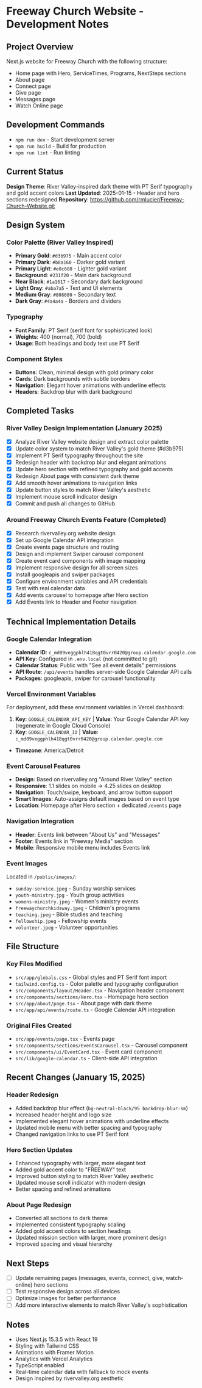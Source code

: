 # Freeway Church Website - Development Notes

## Project Overview
Next.js website for Freeway Church with the following structure:
- Home page with Hero, ServiceTimes, Programs, NextSteps sections
- About page
- Connect page  
- Give page
- Messages page
- Watch Online page

## Development Commands
- `npm run dev` - Start development server
- `npm run build` - Build for production
- `npm run lint` - Run linting

## Current Status
**Design Theme**: River Valley-inspired dark theme with PT Serif typography and gold accent colors
**Last Updated**: 2025-01-15 - Header and hero sections redesigned
**Repository**: https://github.com/rmlucier/Freeway-Church-Website.git

## Design System

### Color Palette (River Valley Inspired)
- **Primary Gold**: `#d3b975` - Main accent color
- **Primary Dark**: `#b8a160` - Darker gold variant
- **Primary Light**: `#e0c688` - Lighter gold variant
- **Background**: `#231f20` - Main dark background
- **Near Black**: `#1a1617` - Secondary dark background
- **Light Gray**: `#aba7a5` - Text and UI elements
- **Medium Gray**: `#808080` - Secondary text
- **Dark Gray**: `#4a4a4a` - Borders and dividers

### Typography
- **Font Family**: PT Serif (serif font for sophisticated look)
- **Weights**: 400 (normal), 700 (bold)
- **Usage**: Both headings and body text use PT Serif

### Component Styles
- **Buttons**: Clean, minimal design with gold primary color
- **Cards**: Dark backgrounds with subtle borders
- **Navigation**: Elegant hover animations with underline effects
- **Headers**: Backdrop blur with dark background

## Completed Tasks

### River Valley Design Implementation (January 2025)
- [x] Analyze River Valley website design and extract color palette
- [x] Update color system to match River Valley's gold theme (#d3b975)
- [x] Implement PT Serif typography throughout the site
- [x] Redesign header with backdrop blur and elegant animations
- [x] Update hero section with refined typography and gold accents
- [x] Redesign About page with consistent dark theme
- [x] Add smooth hover animations to navigation links
- [x] Update button styles to match River Valley's aesthetic
- [x] Implement mouse scroll indicator design
- [x] Commit and push all changes to GitHub

### Around Freeway Church Events Feature (Completed)
- [x] Research rivervalley.org website design
- [x] Set up Google Calendar API integration
- [x] Create events page structure and routing
- [x] Design and implement Swiper carousel component
- [x] Create event card components with image mapping
- [x] Implement responsive design for all screen sizes
- [x] Install googleapis and swiper packages
- [x] Configure environment variables and API credentials
- [x] Test with real calendar data
- [x] Add events carousel to homepage after Hero section
- [x] Add Events link to Header and Footer navigation

## Technical Implementation Details

### Google Calendar Integration
- **Calendar ID**: `c_md09veggphlh418qgt0vrr0420@group.calendar.google.com`
- **API Key**: Configured in `.env.local` (not committed to git)
- **Calendar Status**: Public with "See all event details" permissions
- **API Route**: `/api/events` handles server-side Google Calendar API calls
- **Packages**: googleapis, swiper for carousel functionality

### Vercel Environment Variables
For deployment, add these environment variables in Vercel dashboard:
1. **Key**: `GOOGLE_CALENDAR_API_KEY` | **Value**: Your Google Calendar API key (regenerate in Google Cloud Console)
2. **Key**: `GOOGLE_CALENDAR_ID` | **Value**: `c_md09veggphlh418qgt0vrr0420@group.calendar.google.com`
- **Timezone**: America/Detroit

### Event Carousel Features
- **Design**: Based on rivervalley.org "Around River Valley" section
- **Responsive**: 1.1 slides on mobile → 4.25 slides on desktop
- **Navigation**: Touch/swipe, keyboard, and arrow button support
- **Smart Images**: Auto-assigns default images based on event type
- **Location**: Homepage after Hero section + dedicated `/events` page

### Navigation Integration
- **Header**: Events link between "About Us" and "Messages"
- **Footer**: Events link in "Freeway Media" section
- **Mobile**: Responsive mobile menu includes Events link

### Event Images
Located in `/public/images/`:
- `sunday-service.jpeg` - Sunday worship services
- `youth-ministry.jpg` - Youth group activities
- `womens-ministry.jpeg` - Women's ministry events
- `freewaychurchkidsway.jpeg` - Children's programs
- `teaching.jpeg` - Bible studies and teaching
- `fellowship.jpeg` - Fellowship events
- `volunteer.jpeg` - Volunteer opportunities

## File Structure

### Key Files Modified
- `src/app/globals.css` - Global styles and PT Serif font import
- `tailwind.config.ts` - Color palette and typography configuration
- `src/components/layout/Header.tsx` - Navigation header component
- `src/components/sections/Hero.tsx` - Homepage hero section
- `src/app/about/page.tsx` - About page with dark theme
- `src/app/api/events/route.ts` - Google Calendar API integration

### Original Files Created
- `src/app/events/page.tsx` - Events page
- `src/components/sections/EventsCarousel.tsx` - Carousel component
- `src/components/ui/EventCard.tsx` - Event card component
- `src/lib/google-calendar.ts` - Client-side API integration

## Recent Changes (January 15, 2025)

### Header Redesign
- Added backdrop blur effect (`bg-neutral-black/95 backdrop-blur-sm`)
- Increased header height and logo size
- Implemented elegant hover animations with underline effects
- Updated mobile menu with better spacing and typography
- Changed navigation links to use PT Serif font

### Hero Section Updates
- Enhanced typography with larger, more elegant text
- Added gold accent color to "FREEWAY" text
- Improved button styling to match River Valley aesthetic
- Updated mouse scroll indicator with modern design
- Better spacing and refined animations

### About Page Redesign
- Converted all sections to dark theme
- Implemented consistent typography scaling
- Added gold accent colors to section headings
- Updated mission section with larger, more prominent design
- Improved spacing and visual hierarchy

## Next Steps
- [ ] Update remaining pages (messages, events, connect, give, watch-online) hero sections
- [ ] Test responsive design across all devices
- [ ] Optimize images for better performance
- [ ] Add more interactive elements to match River Valley's sophistication

## Notes
- Uses Next.js 15.3.5 with React 19
- Styling with Tailwind CSS
- Animations with Framer Motion
- Analytics with Vercel Analytics
- TypeScript enabled
- Real-time calendar data with fallback to mock events
- Design inspired by rivervalley.org aesthetic